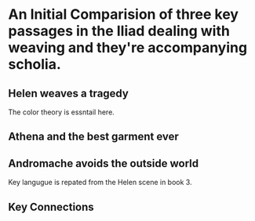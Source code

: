 # An Initial Comparision of three key passages in the Iliad dealing with weaving and they're accompanying scholia.
## Helen weaves a tragedy
The color theory is essntail here.
## Athena and the best garment ever
## Andromache avoids the outside world
Key langugue is repated from the Helen scene in book 3. 
## Key Connections
